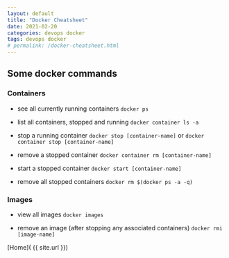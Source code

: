 ```yaml
---
layout: default
title: "Docker Cheatsheet"
date: 2021-02-20
categories: devops docker
tags: devops docker
# permalink: /docker-cheatsheet.html
---
```


## Some docker commands

### Containers

- see all currently running containers
```docker ps```

- list all containers, stopped and running
```docker container ls -a```

- stop a running container
```docker stop [container-name]``` or ```docker container stop [container-name]```

- remove a stopped container
```docker container rm [container-name]```

- start a stopped container
```docker start [container-name]```

- remove all stopped containers
```docker rm $(docker ps -a -q)```

### Images

- view all images
```docker images```

- remove an image (after stopping any associated containers)
```docker rmi [image-name]```

[Home]( {{ site.url }})
